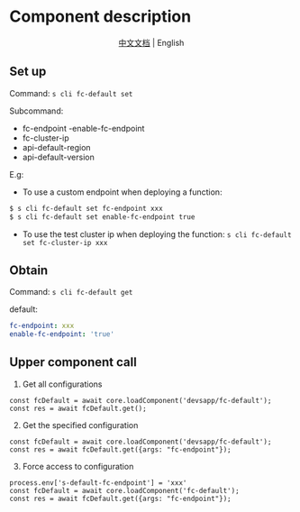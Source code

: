 # Component description

<center> <a href="./readme.md">中文文档</a> | English </center>

## Set up

Command: `s cli fc-default set`

Subcommand:
- fc-endpoint
-enable-fc-endpoint
- fc-cluster-ip
- api-default-region
- api-default-version

E.g:
- To use a custom endpoint when deploying a function:
```bash
$ s cli fc-default set fc-endpoint xxx
$ s cli fc-default set enable-fc-endpoint true
```
- To use the test cluster ip when deploying the function: `s cli fc-default set fc-cluster-ip xxx`


## Obtain

Command: `s cli fc-default get`

default:

```yaml
fc-endpoint: xxx
enable-fc-endpoint: 'true'
```

## Upper component call

1. Get all configurations
```
const fcDefault = await core.loadComponent('devsapp/fc-default');
const res = await fcDefault.get();
```

2. Get the specified configuration
```
const fcDefault = await core.loadComponent('devsapp/fc-default');
const res = await fcDefault.get({args: "fc-endpoint"});
```

3. Force access to configuration
```
process.env['s-default-fc-endpoint'] = 'xxx'
const fcDefault = await core.loadComponent('fc-default');
const res = await fcDefault.get({args: "fc-endpoint"});
```
